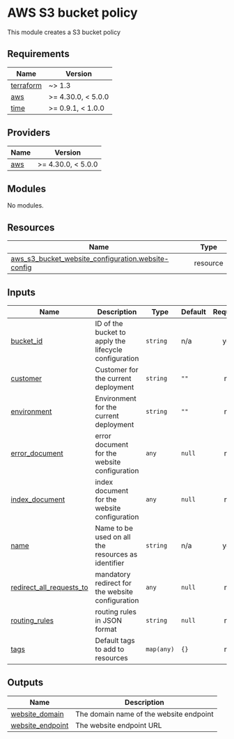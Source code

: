 # AWS S3 bucket policy

This module creates a S3 bucket policy
<!-- BEGINNING OF PRE-COMMIT-TERRAFORM DOCS HOOK -->
## Requirements

| Name | Version |
|------|---------|
| <a name="requirement_terraform"></a> [terraform](#requirement\_terraform) | ~> 1.3 |
| <a name="requirement_aws"></a> [aws](#requirement\_aws) | >= 4.30.0, < 5.0.0 |
| <a name="requirement_time"></a> [time](#requirement\_time) | >= 0.9.1, < 1.0.0 |

## Providers

| Name | Version |
|------|---------|
| <a name="provider_aws"></a> [aws](#provider\_aws) | >= 4.30.0, < 5.0.0 |

## Modules

No modules.

## Resources

| Name | Type |
|------|------|
| [aws_s3_bucket_website_configuration.website-config](https://registry.terraform.io/providers/hashicorp/aws/latest/docs/resources/s3_bucket_website_configuration) | resource |

## Inputs

| Name | Description | Type | Default | Required |
|------|-------------|------|---------|:--------:|
| <a name="input_bucket_id"></a> [bucket\_id](#input\_bucket\_id) | ID of the bucket to apply the lifecycle configuration | `string` | n/a | yes |
| <a name="input_customer"></a> [customer](#input\_customer) | Customer for the current deployment | `string` | `""` | no |
| <a name="input_environment"></a> [environment](#input\_environment) | Environment for the current deployment | `string` | `""` | no |
| <a name="input_error_document"></a> [error\_document](#input\_error\_document) | error document for the website configuration | `any` | `null` | no |
| <a name="input_index_document"></a> [index\_document](#input\_index\_document) | index document for the website configuration | `any` | `null` | no |
| <a name="input_name"></a> [name](#input\_name) | Name to be used on all the resources as identifier | `string` | n/a | yes |
| <a name="input_redirect_all_requests_to"></a> [redirect\_all\_requests\_to](#input\_redirect\_all\_requests\_to) | mandatory redirect for the website configuration | `any` | `null` | no |
| <a name="input_routing_rules"></a> [routing\_rules](#input\_routing\_rules) | routing rules in JSON format | `string` | `null` | no |
| <a name="input_tags"></a> [tags](#input\_tags) | Default tags to add to resources | `map(any)` | `{}` | no |

## Outputs

| Name | Description |
|------|-------------|
| <a name="output_website_domain"></a> [website\_domain](#output\_website\_domain) | The domain name of the website endpoint |
| <a name="output_website_endpoint"></a> [website\_endpoint](#output\_website\_endpoint) | The website endpoint URL |
<!-- END OF PRE-COMMIT-TERRAFORM DOCS HOOK -->
